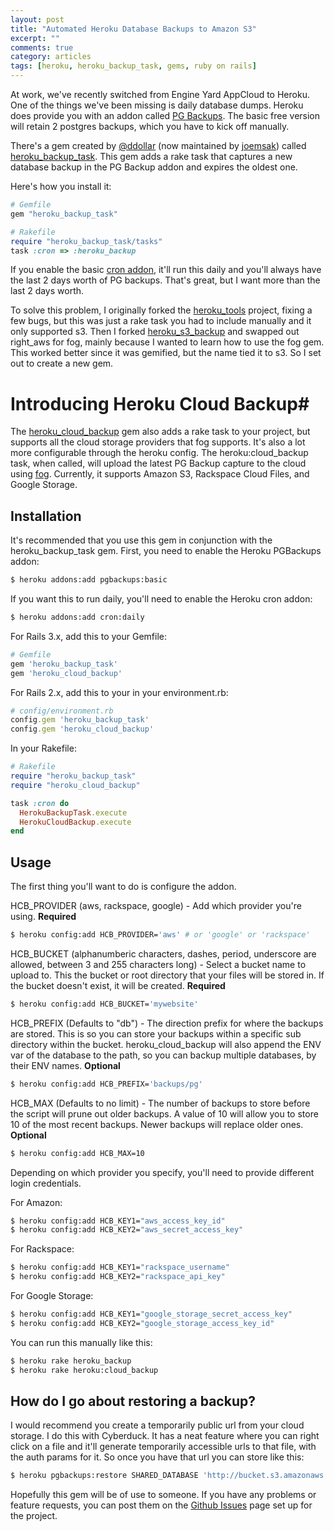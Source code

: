 ```yaml
---
layout: post
title: "Automated Heroku Database Backups to Amazon S3"
excerpt: ""
comments: true
category: articles
tags: [heroku, heroku_backup_task, gems, ruby on rails]
---
```


At work, we've recently switched from Engine Yard AppCloud to Heroku. One of the things we've been missing is daily database dumps. Heroku does provide you with an addon called [PG Backups](http://devcenter.heroku.com/articles/pgbackups). The basic free version will retain 2 postgres backups, which you have to kick off manually.

There's a gem created by [@ddollar](https://twitter.com/#!/ddollar) (now maintained by [joemsak](https://github.com/joemsak)) called [heroku_backup_task](https://github.com/joemsak/heroku_backup_task). This gem adds a rake task that captures a new database backup in the PG Backup addon and expires the oldest one.

<!-- more -->

Here's how you install it:

```ruby
# Gemfile
gem "heroku_backup_task"
```

```ruby
# Rakefile
require "heroku_backup_task/tasks"
task :cron => :heroku_backup
```

If you enable the basic [cron addon](http://addons.heroku.com/cron), it'll run this daily and you'll always have the last 2 days worth of PG backups. That's great, but I want more than the last 2 days worth.

To solve this problem, I originally forked the [heroku_tools](https://github.com/kamui/heroku_tools) project, fixing a few bugs, but this was just a rake task you had to include manually and it only supported s3. Then I forked [heroku_s3_backup](https://github.com/kamui/heroku_s3_backup) and swapped out right_aws for fog, mainly because I wanted to learn how to use the fog gem. This worked better since it was gemified, but the name tied it to s3. So I set out to create a new gem.

# Introducing Heroku Cloud Backup#

The [heroku_cloud_backup](https://github.com/kamui/heroku_cloud_backup) gem also adds a rake task to your project, but supports all the cloud storage providers that fog supports. It's also a lot more configurable through the heroku config. The heroku:cloud_backup task, when called, will upload the latest PG Backup capture to the cloud using [fog](https://github.com/geemus/fog/). Currently, it supports Amazon S3, Rackspace Cloud Files, and Google Storage.

## Installation

It's recommended that you use this gem in conjunction with the heroku_backup_task gem. First, you need to enable the Heroku PGBackups addon:

```bash
$ heroku addons:add pgbackups:basic
```

If you want this to run daily, you'll need to enable the Heroku cron addon:

```bash
$ heroku addons:add cron:daily
```

For Rails 3.x, add this to your Gemfile:

```ruby
# Gemfile
gem 'heroku_backup_task'
gem 'heroku_cloud_backup'
```

For Rails 2.x, add this to your in your environment.rb:

```ruby
# config/environment.rb
config.gem 'heroku_backup_task'
config.gem 'heroku_cloud_backup'
```

In your Rakefile:

```ruby
# Rakefile
require "heroku_backup_task"
require "heroku_cloud_backup"

task :cron do
  HerokuBackupTask.execute
  HerokuCloudBackup.execute
end
```

## Usage

The first thing you'll want to do is configure the addon.

HCB_PROVIDER (aws, rackspace, google) - Add which provider you're using. **Required**

```bash
$ heroku config:add HCB_PROVIDER='aws' # or 'google' or 'rackspace'
```

HCB_BUCKET (alphanumberic characters, dashes, period, underscore are allowed, between 3 and 255 characters long) - Select a bucket name to upload to. This the bucket or root directory that your files will be stored in. If the bucket doesn't exist, it will be created. **Required**

```bash
$ heroku config:add HCB_BUCKET='mywebsite'
```

HCB_PREFIX (Defaults to "db") - The direction prefix for where the backups are stored. This is so you can store your backups within a specific sub directory within the bucket. heroku_cloud_backup will also append the ENV var of the database to the path, so you can backup multiple databases, by their ENV names. **Optional**

```bash
$ heroku config:add HCB_PREFIX='backups/pg'
```

HCB_MAX (Defaults to no limit) - The number of backups to store before the script will prune out older backups. A value of 10 will allow you to store 10 of the most recent backups. Newer backups will replace older ones. **Optional**

```bash
$ heroku config:add HCB_MAX=10
```

Depending on which provider you specify, you'll need to provide different login credentials.

For Amazon:

```bash
$ heroku config:add HCB_KEY1="aws_access_key_id"
$ heroku config:add HCB_KEY2="aws_secret_access_key"
```

For Rackspace:

```bash
$ heroku config:add HCB_KEY1="rackspace_username"
$ heroku config:add HCB_KEY2="rackspace_api_key"
```

For Google Storage:

```bash
$ heroku config:add HCB_KEY1="google_storage_secret_access_key"
$ heroku config:add HCB_KEY2="google_storage_access_key_id"
```

You can run this manually like this:

```bash
$ heroku rake heroku_backup
$ heroku rake heroku:cloud_backup
```

## How do I go about restoring a backup?

I would recommend you create a temporarily public url from your cloud storage. I do this with Cyberduck. It has a neat feature where you can right click on a file and it'll generate temporarily accessible urls to that file, with the auth params for it. So once you have that url you can store like this:

```bash
$ heroku pgbackups:restore SHARED_DATABASE 'http://bucket.s3.amazonaws.com/db/2011-06-09-014500.dump?authparameters'
```

Hopefully this gem will be of use to someone. If you have any problems or feature requests, you can post them on the [Github Issues](https://github.com/kamui/heroku_cloud_backup/issues) page set up for the project.
